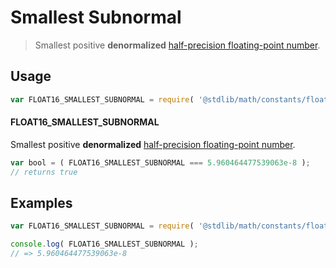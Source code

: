 # Smallest Subnormal

> Smallest positive __denormalized__ [half-precision floating-point number][half-precision-floating-point-format].

<section class="usage">

## Usage

<!-- eslint-disable id-length -->

``` javascript
var FLOAT16_SMALLEST_SUBNORMAL = require( '@stdlib/math/constants/float16-smallest-subnormal' );
```

#### FLOAT16_SMALLEST_SUBNORMAL

Smallest positive __denormalized__ [half-precision floating-point number][half-precision-floating-point-format].

``` javascript
var bool = ( FLOAT16_SMALLEST_SUBNORMAL === 5.960464477539063e-8 );
// returns true
```

</section>

<!-- /.usage -->


<section class="examples">

## Examples

<!-- TODO: better example -->

<!-- eslint-disable id-length -->

``` javascript
var FLOAT16_SMALLEST_SUBNORMAL = require( '@stdlib/math/constants/float16-smallest-subnormal' );

console.log( FLOAT16_SMALLEST_SUBNORMAL );
// => 5.960464477539063e-8
```

</section>

<!-- /.examples -->


<section class="links">

[half-precision-floating-point-format]: https://en.wikipedia.org/wiki/Half-precision_floating-point_format

</section>

<!-- /.links -->
